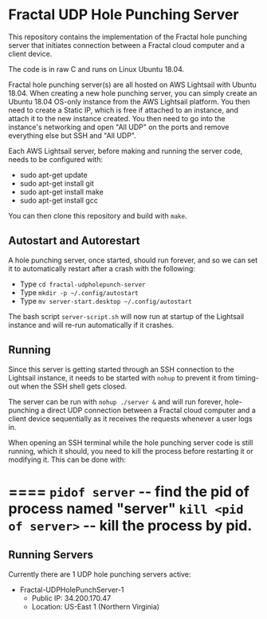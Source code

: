 # Fractal UDP Hole Punching Server

This repository contains the implementation of the Fractal hole punching server that initiates connection between a Fractal cloud computer and a client device.

The code is in raw C and runs on Linux Ubuntu 18.04.

Fractal hole punching server(s) are all hosted on AWS Lightsail with Ubuntu 18.04. When creating a new hole punching server, you can simply create an Ubuntu 18.04 OS-only instance from the AWS Lightsail platform. You then need to create a Static IP, which is free if attached to an instance, and attach it to the new instance created. You then need to go into the instance's networking and open "All UDP" on the ports and remove everything else but SSH and "All UDP".

Each AWS Lightsail server, before making and running the server code, needs to be configured with:
- sudo apt-get update
- sudo apt-get install git
- sudo apt-get install make
- sudo apt-get install gcc

You can then clone this repository and build with `make`.

## Autostart and Autorestart

A hole punching server, once started, should run forever, and so we can set it to automatically restart after a crash with the following:
- Type `cd fractal-udpholepunch-server`
- Type `mkdir -p ~/.config/autostart`
- Type `mv server-start.desktop ~/.config/autostart`

The bash script `server-script.sh` will now run at startup of the Lightsail instance and will re-run automatically if it crashes.

## Running

Since this server is getting started through an SSH connection to the Lightsail instance, it needs to be started with `nohup` to prevent it from timing-out when the SSH shell gets closed. 

The server can be run with `nohup ./server &` and will run forever, hole-punching a direct UDP connection between a Fractal cloud computer and a client device sequentially as it receives the requests whenever a user logs in.

When opening an SSH terminal while the hole punching server code is still running, which it should, you need to kill the process before restarting it or modifying it. This can be done with:

====
 `pidof server`                      -- find the pid of process named "server"
 `kill <pid of server>`              -- kill the process by pid.
====

## Running Servers

Currently there are 1 UDP hole punching servers active:
- Fractal-UDPHolePunchServer-1
    - Public IP: 34.200.170.47
    - Location: US-East 1 (Northern Virginia)
